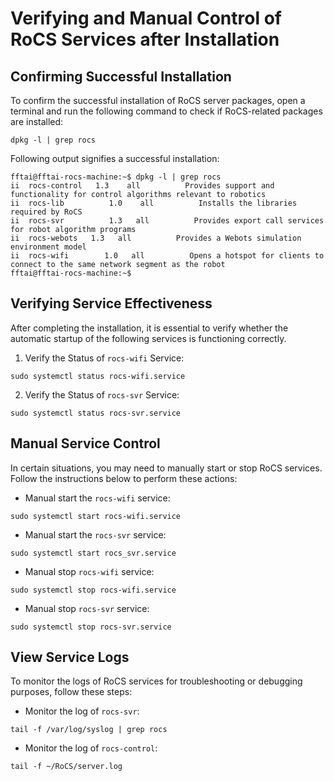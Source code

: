 # Verifying and Manual Control of RoCS Services after Installation

## Confirming Successful Installation

To confirm the successful installation of RoCS server packages, open a terminal and run the following command to check if RoCS-related packages are installed:

```shell
dpkg -l | grep rocs
```

Following output signifies a successful installation:

```shell
fftai@fftai-rocs-machine:~$ dpkg -l | grep rocs
ii  rocs-control   1.3    all          Provides support and functionality for control algorithms relevant to robotics
ii  rocs-lib          1.0    all          Installs the libraries required by RoCS
ii  rocs-svr          1.3   all          Provides export call services for robot algorithm programs
ii  rocs-webots   1.3   all          Provides a Webots simulation environment model
ii  rocs-wifi        1.0   all          Opens a hotspot for clients to connect to the same network segment as the robot
fftai@fftai-rocs-machine:~$

```

## Verifying Service Effectiveness

After completing the installation, it is essential to verify whether the automatic startup of the following services is functioning correctly. 

1. Verify the Status of `rocs-wifi` Service:

```shell
sudo systemctl status rocs-wifi.service
```

2. Verify the Status of `rocs-svr` Service:

```shell
sudo systemctl status rocs-svr.service
```

## Manual Service Control

In certain situations, you may need to manually start or stop RoCS services. Follow the instructions below to perform these actions:

* Manual start the `rocs-wifi` service:

```shell
sudo systemctl start rocs-wifi.service
```

* Manual start the `rocs-svr` service:

```shell
sudo systemctl start rocs_svr.service
```

* Manual stop `rocs-wifi` service:

```shell
sudo systemctl stop rocs-wifi.service
```

* Manual stop `rocs-svr` service:

```shell
sudo systemctl stop rocs-svr.service
```

## View Service Logs

To monitor the logs of RoCS services for troubleshooting or debugging purposes, follow these steps:

* Monitor the log of `rocs-svr`:

```shell
tail -f /var/log/syslog | grep rocs
```

* Monitor the log of `rocs-control`:

```shell
tail -f ~/RoCS/server.log
```

